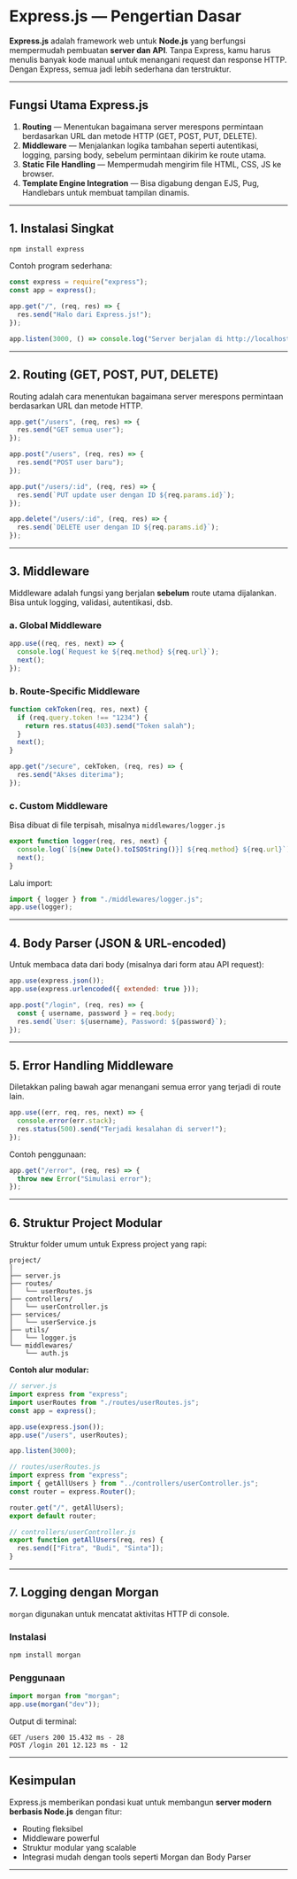 # Express.js — Pengertian Dasar

**Express.js** adalah framework web untuk **Node.js** yang berfungsi mempermudah pembuatan **server dan API**.
Tanpa Express, kamu harus menulis banyak kode manual untuk menangani request dan response HTTP.
Dengan Express, semua jadi lebih sederhana dan terstruktur.

---

## Fungsi Utama Express.js

1. **Routing** — Menentukan bagaimana server merespons permintaan berdasarkan URL dan metode HTTP (GET, POST, PUT, DELETE).
2. **Middleware** — Menjalankan logika tambahan seperti autentikasi, logging, parsing body, sebelum permintaan dikirim ke route utama.
3. **Static File Handling** — Mempermudah mengirim file HTML, CSS, JS ke browser.
4. **Template Engine Integration** — Bisa digabung dengan EJS, Pug, Handlebars untuk membuat tampilan dinamis.

---

## 1. Instalasi Singkat

```bash
npm install express
```

Contoh program sederhana:

```js
const express = require("express");
const app = express();

app.get("/", (req, res) => {
  res.send("Halo dari Express.js!");
});

app.listen(3000, () => console.log("Server berjalan di http://localhost:3000"));
```

---

## 2. Routing (GET, POST, PUT, DELETE)

Routing adalah cara menentukan bagaimana server merespons permintaan berdasarkan URL dan metode HTTP.

```js
app.get("/users", (req, res) => {
  res.send("GET semua user");
});

app.post("/users", (req, res) => {
  res.send("POST user baru");
});

app.put("/users/:id", (req, res) => {
  res.send(`PUT update user dengan ID ${req.params.id}`);
});

app.delete("/users/:id", (req, res) => {
  res.send(`DELETE user dengan ID ${req.params.id}`);
});
```

---

## 3. Middleware

Middleware adalah fungsi yang berjalan **sebelum** route utama dijalankan.
Bisa untuk logging, validasi, autentikasi, dsb.

### a. Global Middleware

```js
app.use((req, res, next) => {
  console.log(`Request ke ${req.method} ${req.url}`);
  next();
});
```

### b. Route-Specific Middleware

```js
function cekToken(req, res, next) {
  if (req.query.token !== "1234") {
    return res.status(403).send("Token salah");
  }
  next();
}

app.get("/secure", cekToken, (req, res) => {
  res.send("Akses diterima");
});
```

### c. Custom Middleware

Bisa dibuat di file terpisah, misalnya `middlewares/logger.js`

```js
export function logger(req, res, next) {
  console.log(`[${new Date().toISOString()}] ${req.method} ${req.url}`);
  next();
}
```

Lalu import:

```js
import { logger } from "./middlewares/logger.js";
app.use(logger);
```

---

## 4. Body Parser (JSON & URL-encoded)

Untuk membaca data dari body (misalnya dari form atau API request):

```js
app.use(express.json());
app.use(express.urlencoded({ extended: true }));

app.post("/login", (req, res) => {
  const { username, password } = req.body;
  res.send(`User: ${username}, Password: ${password}`);
});
```

---

## 5. Error Handling Middleware

Diletakkan paling bawah agar menangani semua error yang terjadi di route lain.

```js
app.use((err, req, res, next) => {
  console.error(err.stack);
  res.status(500).send("Terjadi kesalahan di server!");
});
```

Contoh penggunaan:

```js
app.get("/error", (req, res) => {
  throw new Error("Simulasi error");
});
```

---

## 6. Struktur Project Modular

Struktur folder umum untuk Express project yang rapi:

```
project/
│
├── server.js
├── routes/
│   └── userRoutes.js
├── controllers/
│   └── userController.js
├── services/
│   └── userService.js
├── utils/
│   └── logger.js
└── middlewares/
    └── auth.js
```

**Contoh alur modular:**

```js
// server.js
import express from "express";
import userRoutes from "./routes/userRoutes.js";
const app = express();

app.use(express.json());
app.use("/users", userRoutes);

app.listen(3000);
```

```js
// routes/userRoutes.js
import express from "express";
import { getAllUsers } from "../controllers/userController.js";
const router = express.Router();

router.get("/", getAllUsers);
export default router;
```

```js
// controllers/userController.js
export function getAllUsers(req, res) {
  res.send(["Fitra", "Budi", "Sinta"]);
}
```

---

## 7. Logging dengan Morgan

`morgan` digunakan untuk mencatat aktivitas HTTP di console.

### Instalasi

```bash
npm install morgan
```

### Penggunaan

```js
import morgan from "morgan";
app.use(morgan("dev"));
```

Output di terminal:

```
GET /users 200 15.432 ms - 28
POST /login 201 12.123 ms - 12
```

---

## Kesimpulan

Express.js memberikan pondasi kuat untuk membangun **server modern berbasis Node.js** dengan fitur:

- Routing fleksibel
- Middleware powerful
- Struktur modular yang scalable
- Integrasi mudah dengan tools seperti Morgan dan Body Parser

---

